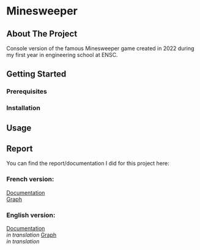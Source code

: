 <br />
<h1 align="left">Minesweeper</h1>

## About The Project

Console version of the famous Minesweeper game created in 2022 during my first year in engineering school at ENSC.

## Getting Started

### Prerequisites

### Installation

## Usage

## Report
You can find the report/documentation I did for this project here:</br>
### French version:
[Documentation]() </br>
[Graph]() </br>


### English version:
[Documentation]() </br> *in translation*
[Graph]() </br> *in translation*
